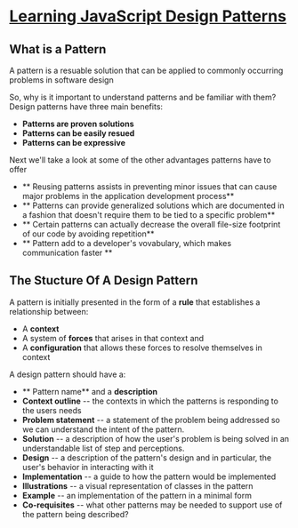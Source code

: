 # [Learning JavaScript Design Patterns](http://addyosmani.com/resources/essentialjsdesignpatterns/book/)

## What is a Pattern
A pattern is a resuable solution that can be applied to commonly occurring problems in software design

So, why is it important to understand patterns and be familiar with them? Design patterns have three main
benefits:

* **Patterns are proven solutions**
* **Patterns can be easily resued**
* **Patterns can be expressive**

Next we'll take a look at some of the other advantages patterns have to offer

* ** Reusing patterns assists in preventing minor issues that can cause major problems in the application development process**
* ** Patterns can provide generalized solutions which are documented in a fashion that doesn't require them to be tied to a specific problem**
* ** Certain patterns can actually decrease the overall file-size footprint of our code by avoiding repetition**
* ** Pattern add to a developer's vovabulary, which makes communication faster **

## The Stucture Of A Design Pattern

A pattern is initially presented in the form of a **rule** that establishes a relationship between:

* A **context**
* A system of **forces** that arises in that context and
* A **configuration** that allows these forces to resolve themselves in context

A design pattern should have a:

* ** Pattern name** and  a **description** 
* **Context outline** -- the contexts in which the patterns is responding to the users needs
* **Problem statement** -- a statement of the problem being addressed so we can understand the intent of the pattern.
* **Solution** -- a description of how the user's problem is being solved in an understandable list of step and perceptions.
* **Design** -- a description of the pattern's design and in particular, the user's behavior in interacting with it
* **Implementation** -- a guide to how the pattern would be implemented
* **Illustrations** -- a visual representation of classes in the pattern
* **Example** -- an implementation of the pattern in a minimal form
* **Co-requisites** -- what other patterns may be needed to support use of the pattern being described?